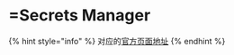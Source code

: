 # =Secrets Manager

{% hint style="info" %}
对应的[官方页面地址](https://contributing.bitwarden.com/getting-started/sdk/secrets-manager/)
{% endhint %}
